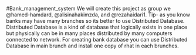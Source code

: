 #Bank_management_system
We will create this project as group
we @hamed-hamdard, @alisinahakimzda, and @rezahaidari1. Tip- as you know banks may have many branches so its better to use Distributed Database.
Distributed Database is a kind of database that logically exists in one place but physically can be in many places distributed by many computers connected to network.
For creating bank database you can use Distributed Database in main brunch and install one copy of rhat in each brunches.
